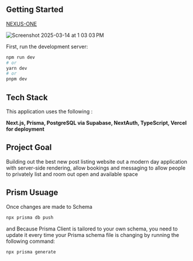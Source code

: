 ## Getting Started

[NEXUS-ONE](https://nexus-one-flax.vercel.app/)

![Screenshot 2025-03-14 at 1 03 03 PM](https://github.com/user-attachments/assets/7f00da84-1cd5-4963-a1dd-07dbd880d6ef)


First, run the development server:

```bash
npm run dev
# or
yarn dev
# or
pnpm dev
```
## Tech Stack

This application uses the following : 

**Next.js,
Prisma,
PostgreSQL via Supabase,
NextAuth,
TypeScript,
Vercel for deployment**

## Project Goal

Building out the best new post listing website out a modern day application with server-side rendering, allow bookings and messaging to allow people to privately list and room out open and available space


## Prism Usuage

Once changes are made to Schema 

```bash
npx prisma db push
```

and Because Prisma Client is tailored to your own schema, you need to update it every time your Prisma schema file is changing by running the following command:

```bash
npx prisma generate
```
